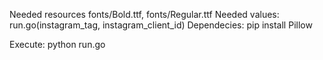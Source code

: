 
Needed resources fonts/Bold.ttf, fonts/Regular.ttf
Needed values: run.go(instagram_tag, instagram_client_id)
Dependecies: pip install Pillow

Execute: python run.go 
